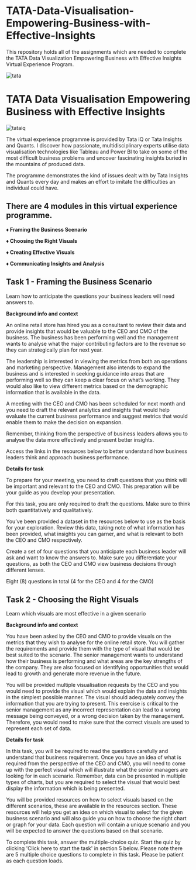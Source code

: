 # TATA-Data-Visualisation-Empowering-Business-with-Effective-Insights
This repository holds all of the assignments which are needed to complete the TATA Data Visualization Empowering Business with Effective Insights Virtual Experience Program.

![tata](https://user-images.githubusercontent.com/27211670/190601774-db1cbc4d-0daa-4853-a890-ebc6c15895ab.jpg)


# TATA Data Visualisation Empowering Business with Effective Insights
![tataiq](https://user-images.githubusercontent.com/27211670/185741456-5b83cdef-ff9e-49e4-895f-2a543dad2dc7.jpg)

The virtual experience programme is provided by Tata iQ or Tata Insights and Quants. I discover how passionate, multidisciplinary experts utilise data visualisation technologies like Tableau and Power BI to take on some of the most difficult business problems and uncover fascinating insights buried in the mountains of produced data. 

The programme demonstrates the kind of issues dealt with by Tata Insights and Quants every day and makes an effort to imitate the difficulties an individual could have.

## **There are 4 modules in this virtual experience programme.**

**♦ Framing the Business Scenario**

**♦ Choosing the Right Visuals**

**♦ Creating Effective Visuals**

**♦ Communicating Insights and Analysis**

## **Task 1 - Framing the Business Scenario**
Learn how to anticipate the questions your business leaders will need answers to.

**Background info and context**

An online retail store has hired you as a consultant to review their data and provide insights that would be valuable to the CEO and CMO of the business. The business has been performing well and the management wants to analyse what the major contributing factors are to the revenue so they can strategically plan for next year.

The leadership is interested in viewing the metrics from both an operations and marketing perspective. Management also intends to expand the business and is interested in seeking guidance into areas that are performing well so they can keep a clear focus on what’s working. They would also like to view different metrics based on the demographic information that is available in the data.

A meeting with the CEO and CMO has been scheduled for next month and you need to draft the relevant analytics and insights that would help evaluate the current business performance and suggest metrics that would enable them to make the decision on expansion.

Remember, thinking from the perspective of business leaders allows you to analyse the data more effectively and present better insights.

Access the links in the resources below to better understand how business leaders think and approach business performance.

**Details for task**

To prepare for your meeting, you need to draft questions that you think will be important and relevant to the CEO and CMO. This preparation will be your guide as you develop your presentation.

For this task, you are only required to draft the questions. Make sure to think both quantitatively and qualitatively.

You’ve been provided a dataset in the resources below to use as the basis for your exploration. Review this data, taking note of what information has been provided, what insights you can garner, and what is relevant to both the CEO and CMO respectively.

Create a set of four questions that you anticipate each business leader will ask and want to know the answers to. Make sure you differentiate your questions, as both the CEO and CMO view business decisions through different lenses.

Eight (8) questions in total (4 for the CEO and 4 for the CMO)

## **Task 2 - Choosing the Right Visuals**
Learn which visuals are most effective in a given scenario

**Background info and context**

You have been asked by the CEO and CMO to provide visuals on the metrics that they wish to analyse for the online retail store. You will gather the requirements and provide them with the type of visual that would be best suited to the scenario. The senior management wants to understand how their business is performing and what areas are the key strengths of the company. They are also focused on identifying opportunities that would lead to growth and generate more revenue in the future.

You will be provided multiple visualisation requests by the CEO and you would need to provide the visual which would explain the data and insights in the simplest possible manner. The visual should adequately convey the information that you are trying to present. This exercise is critical to the senior management as any incorrect representation can lead to a wrong message being conveyed, or a wrong decision taken by the management. Therefore, you would need to make sure that the correct visuals are used to represent each set of data.

**Details for task**

In this task, you will be required to read the questions carefully and understand that business requirement. Once you have an idea of what is required from the perspective of the CEO and CMO, you will need to come up with the perfect visual which will illustrate what the senior managers are looking for in each scenario. Remember, data can be presented in multiple types of charts, but you are required to select the visual that would best display the information which is being presented.

You will be provided resources on how to select visuals based on the different scenarios, these are available in the resources section. These resources will help you get an idea on which visual to select for the given business scenario and will also guide you on how to choose the right chart or graph for your data. Each question will contain a unique scenario and you will be expected to answer the questions based on that scenario.

To complete this task, answer the multiple-choice quiz. Start the quiz by clicking 'Click here to start the task' in section 5 below. Please note there are 5 multiple choice questions to complete in this task. Please be patient as each question loads.
